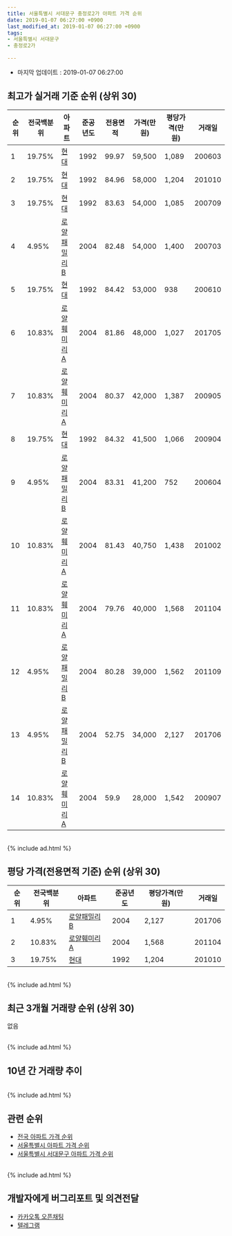 ```yaml
---
title: 서울특별시 서대문구 충정로2가 아파트 가격 순위
date: 2019-01-07 06:27:00 +0900
last_modified_at: 2019-01-07 06:27:00 +0900
tags:
- 서울특별시 서대문구
- 충정로2가

---
```


* 마지막 업데이트 : 2019-01-07 06:27:00

## 최고가 실거래 기준 순위 (상위 30)


|순위|전국백분위|아파트|준공년도|전용면적|가격(만원)|평당가격(만원)|거래일|
|---|---|---|---|---|---|---|---|
|1|19.75%|[현대](https://search.naver.com/search.naver?query=%EC%84%9C%EC%9A%B8%ED%8A%B9%EB%B3%84%EC%8B%9C+%EC%84%9C%EB%8C%80%EB%AC%B8%EA%B5%AC+%EC%B6%A9%EC%A0%95%EB%A1%9C2%EA%B0%80+%ED%98%84%EB%8C%80)|1992|99.97|59,500|1,089|200603|
|2|19.75%|[현대](https://search.naver.com/search.naver?query=%EC%84%9C%EC%9A%B8%ED%8A%B9%EB%B3%84%EC%8B%9C+%EC%84%9C%EB%8C%80%EB%AC%B8%EA%B5%AC+%EC%B6%A9%EC%A0%95%EB%A1%9C2%EA%B0%80+%ED%98%84%EB%8C%80)|1992|84.96|58,000|1,204|201010|
|3|19.75%|[현대](https://search.naver.com/search.naver?query=%EC%84%9C%EC%9A%B8%ED%8A%B9%EB%B3%84%EC%8B%9C+%EC%84%9C%EB%8C%80%EB%AC%B8%EA%B5%AC+%EC%B6%A9%EC%A0%95%EB%A1%9C2%EA%B0%80+%ED%98%84%EB%8C%80)|1992|83.63|54,000|1,085|200709|
|4|4.95%|[로얄패밀리B](https://search.naver.com/search.naver?query=%EC%84%9C%EC%9A%B8%ED%8A%B9%EB%B3%84%EC%8B%9C+%EC%84%9C%EB%8C%80%EB%AC%B8%EA%B5%AC+%EC%B6%A9%EC%A0%95%EB%A1%9C2%EA%B0%80+%EB%A1%9C%EC%96%84%ED%8C%A8%EB%B0%80%EB%A6%ACB)|2004|82.48|54,000|1,400|200703|
|5|19.75%|[현대](https://search.naver.com/search.naver?query=%EC%84%9C%EC%9A%B8%ED%8A%B9%EB%B3%84%EC%8B%9C+%EC%84%9C%EB%8C%80%EB%AC%B8%EA%B5%AC+%EC%B6%A9%EC%A0%95%EB%A1%9C2%EA%B0%80+%ED%98%84%EB%8C%80)|1992|84.42|53,000|938|200610|
|6|10.83%|[로얄훼미리A](https://search.naver.com/search.naver?query=%EC%84%9C%EC%9A%B8%ED%8A%B9%EB%B3%84%EC%8B%9C+%EC%84%9C%EB%8C%80%EB%AC%B8%EA%B5%AC+%EC%B6%A9%EC%A0%95%EB%A1%9C2%EA%B0%80+%EB%A1%9C%EC%96%84%ED%9B%BC%EB%AF%B8%EB%A6%ACA)|2004|81.86|48,000|1,027|201705|
|7|10.83%|[로얄훼미리A](https://search.naver.com/search.naver?query=%EC%84%9C%EC%9A%B8%ED%8A%B9%EB%B3%84%EC%8B%9C+%EC%84%9C%EB%8C%80%EB%AC%B8%EA%B5%AC+%EC%B6%A9%EC%A0%95%EB%A1%9C2%EA%B0%80+%EB%A1%9C%EC%96%84%ED%9B%BC%EB%AF%B8%EB%A6%ACA)|2004|80.37|42,000|1,387|200905|
|8|19.75%|[현대](https://search.naver.com/search.naver?query=%EC%84%9C%EC%9A%B8%ED%8A%B9%EB%B3%84%EC%8B%9C+%EC%84%9C%EB%8C%80%EB%AC%B8%EA%B5%AC+%EC%B6%A9%EC%A0%95%EB%A1%9C2%EA%B0%80+%ED%98%84%EB%8C%80)|1992|84.32|41,500|1,066|200904|
|9|4.95%|[로얄패밀리B](https://search.naver.com/search.naver?query=%EC%84%9C%EC%9A%B8%ED%8A%B9%EB%B3%84%EC%8B%9C+%EC%84%9C%EB%8C%80%EB%AC%B8%EA%B5%AC+%EC%B6%A9%EC%A0%95%EB%A1%9C2%EA%B0%80+%EB%A1%9C%EC%96%84%ED%8C%A8%EB%B0%80%EB%A6%ACB)|2004|83.31|41,200|752|200604|
|10|10.83%|[로얄훼미리A](https://search.naver.com/search.naver?query=%EC%84%9C%EC%9A%B8%ED%8A%B9%EB%B3%84%EC%8B%9C+%EC%84%9C%EB%8C%80%EB%AC%B8%EA%B5%AC+%EC%B6%A9%EC%A0%95%EB%A1%9C2%EA%B0%80+%EB%A1%9C%EC%96%84%ED%9B%BC%EB%AF%B8%EB%A6%ACA)|2004|81.43|40,750|1,438|201002|
|11|10.83%|[로얄훼미리A](https://search.naver.com/search.naver?query=%EC%84%9C%EC%9A%B8%ED%8A%B9%EB%B3%84%EC%8B%9C+%EC%84%9C%EB%8C%80%EB%AC%B8%EA%B5%AC+%EC%B6%A9%EC%A0%95%EB%A1%9C2%EA%B0%80+%EB%A1%9C%EC%96%84%ED%9B%BC%EB%AF%B8%EB%A6%ACA)|2004|79.76|40,000|1,568|201104|
|12|4.95%|[로얄패밀리B](https://search.naver.com/search.naver?query=%EC%84%9C%EC%9A%B8%ED%8A%B9%EB%B3%84%EC%8B%9C+%EC%84%9C%EB%8C%80%EB%AC%B8%EA%B5%AC+%EC%B6%A9%EC%A0%95%EB%A1%9C2%EA%B0%80+%EB%A1%9C%EC%96%84%ED%8C%A8%EB%B0%80%EB%A6%ACB)|2004|80.28|39,000|1,562|201109|
|13|4.95%|[로얄패밀리B](https://search.naver.com/search.naver?query=%EC%84%9C%EC%9A%B8%ED%8A%B9%EB%B3%84%EC%8B%9C+%EC%84%9C%EB%8C%80%EB%AC%B8%EA%B5%AC+%EC%B6%A9%EC%A0%95%EB%A1%9C2%EA%B0%80+%EB%A1%9C%EC%96%84%ED%8C%A8%EB%B0%80%EB%A6%ACB)|2004|52.75|34,000|2,127|201706|
|14|10.83%|[로얄훼미리A](https://search.naver.com/search.naver?query=%EC%84%9C%EC%9A%B8%ED%8A%B9%EB%B3%84%EC%8B%9C+%EC%84%9C%EB%8C%80%EB%AC%B8%EA%B5%AC+%EC%B6%A9%EC%A0%95%EB%A1%9C2%EA%B0%80+%EB%A1%9C%EC%96%84%ED%9B%BC%EB%AF%B8%EB%A6%ACA)|2004|59.9|28,000|1,542|200907|


<br>
{% include ad.html %}
<br>

## 평당 가격(전용면적 기준) 순위 (상위 30)


|순위|전국백분위|아파트|준공년도|평당가격(만원)|거래일|
|---|---|---|---|---|---|
|1|4.95%|[로얄패밀리B](https://search.naver.com/search.naver?query=%EC%84%9C%EC%9A%B8%ED%8A%B9%EB%B3%84%EC%8B%9C+%EC%84%9C%EB%8C%80%EB%AC%B8%EA%B5%AC+%EC%B6%A9%EC%A0%95%EB%A1%9C2%EA%B0%80+%EB%A1%9C%EC%96%84%ED%8C%A8%EB%B0%80%EB%A6%ACB)|2004|2,127|201706|
|2|10.83%|[로얄훼미리A](https://search.naver.com/search.naver?query=%EC%84%9C%EC%9A%B8%ED%8A%B9%EB%B3%84%EC%8B%9C+%EC%84%9C%EB%8C%80%EB%AC%B8%EA%B5%AC+%EC%B6%A9%EC%A0%95%EB%A1%9C2%EA%B0%80+%EB%A1%9C%EC%96%84%ED%9B%BC%EB%AF%B8%EB%A6%ACA)|2004|1,568|201104|
|3|19.75%|[현대](https://search.naver.com/search.naver?query=%EC%84%9C%EC%9A%B8%ED%8A%B9%EB%B3%84%EC%8B%9C+%EC%84%9C%EB%8C%80%EB%AC%B8%EA%B5%AC+%EC%B6%A9%EC%A0%95%EB%A1%9C2%EA%B0%80+%ED%98%84%EB%8C%80)|1992|1,204|201010|


<br>
{% include ad.html %}
<br>

## 최근 3개월 거래량 순위 (상위 30)

없음

<br>
{% include ad.html %}
<br>

## 10년 간 거래량 추이


<div style="width:100%;">
    <canvas id="deal_progress" height="250"></canvas>
</div>

<script>
new Chart(document.getElementById("deal_progress"), {
    type: 'line',
    data: {
        labels: ['200901','200902','200903','200904','200905','200906','200907','200908','200909','200910','200911','200912','201001','201002','201003','201004','201005','201006','201007','201008','201009','201010','201011','201012','201101','201102','201103','201104','201105','201106','201107','201108','201109','201110','201111','201112','201201','201202','201203','201204','201205','201206','201207','201208','201209','201210','201211','201212','201301','201302','201303','201304','201305','201306','201307','201308','201309','201310','201311','201312','201401','201402','201403','201404','201405','201406','201407','201408','201409','201410','201411','201412','201501','201502','201503','201504','201505','201506','201507','201508','201509','201510','201511','201512','201601','201602','201603','201604','201605','201606','201607','201608','201609','201610','201611','201612','201701','201702','201703','201704','201705','201706','201707','201708','201709','201710','201711','201712','201801','201802','201803','201804','201805','201806','201807','201808','201809','201810','201811','201812','201901'],
        datasets: [{
            label: '실거래 수',
            pointRadius: 1,
            data: [1, 0, 0, 2, 1, 0, 1, 0, 2, 0, 1, 0, 0, 1, 0, 1, 1, 0, 0, 0, 2, 2, 0, 0, 0, 0, 0, 3, 0, 0, 0, 0, 1, 1, 1, 0, 0, 0, 0, 0, 0, 0, 1, 0, 0, 0, 0, 0, 0, 0, 0, 0, 0, 0, 0, 0, 0, 0, 1, 0, 0, 0, 0, 1, 0, 0, 0, 0, 1, 0, 0, 1, 2, 0, 2, 0, 1, 1, 0, 0, 1, 0, 0, 0, 1, 0, 1, 1, 1, 3, 1, 2, 1, 3, 0, 0, 1, 0, 0, 1, 2, 2, 0, 1, 0, 0, 1, 0, 1, 2, 1, 0, 1, 0, 0, 0, 0, 1, 0, 0, 0],
            borderColor: "rgba(255, 201, 14, 1)",
            backgroundColor: "rgba(255, 201, 14, 0.5)",
            fill: true,
        }]
    },
    options: {
        responsive: true,
        title: {
            display: true,
            text: '10년간 거래량 추이'
        },
        tooltips: {
            mode: 'index',
            intersect: false,
        },
        hover: {
            mode: 'nearest',
            intersect: true
        },
        scales: {
            xAxes: [{
                display: true,
                scaleLabel: {
                    display: true,
                    labelString: '년/월'
                }
            }],
            yAxes: [{
                display: true,
                ticks: {
                    suggestedMin: 0,
                },
                scaleLabel: {
                    display: true,
                    labelString: '실거래 수'
                }
            }]
        }
    }
});

</script>


<br>
{% include ad.html %}
<br>

## 관련 순위

- [전국 아파트 가격 순위](https://inasie.github.io/apt-ranking/전국)
- [서울특별시 아파트 가격 순위](https://inasie.github.io/apt-ranking/서울특별시)
- [서울특별시 서대문구 아파트 가격 순위](https://inasie.github.io/apt-ranking/서울특별시-서대문구)


<br>
{% include ad.html %}
<br>

## 개발자에게 버그리포트 및 의견전달

- [카카오톡 오픈채팅](https://open.kakao.com/o/gLJUAP4)
- [텔레그램](https://t.me/inasie)

